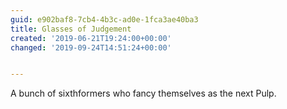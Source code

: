 ```yaml
---
guid: e902baf8-7cb4-4b3c-ad0e-1fca3ae40ba3
title: Glasses of Judgement
created: '2019-06-21T19:24:00+00:00'
changed: '2019-09-24T14:51:24+00:00'


---
```


A bunch of sixthformers who fancy themselves as the next Pulp. 
